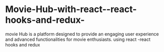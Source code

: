 # Movie-Hub-with-react--react-hooks-and-redux-
movie Hub is a platform designed to provide an engaging user experience and advanced functionalities for movie enthusiasts. using react -react hooks and redux 
